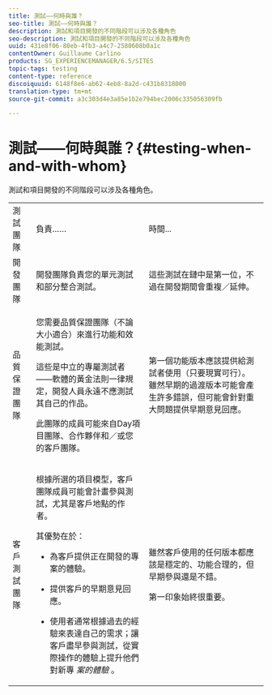 ```yaml
---
title: 測試——何時與誰？
seo-title: 測試——何時與誰？
description: 測試和項目開發的不同階段可以涉及各種角色
seo-description: 測試和項目開發的不同階段可以涉及各種角色
uuid: 431e8f06-80eb-4fb3-a4c7-2580608b0a1c
contentOwner: Guillaume Carlino
products: SG_EXPERIENCEMANAGER/6.5/SITES
topic-tags: testing
content-type: reference
discoiquuid: 6148f8e6-ab62-4eb8-8a2d-c431b8318000
translation-type: tm+mt
source-git-commit: a3c303d4e3a85e1b2e794bec2006c335056309fb

---
```



# 測試——何時與誰？{#testing-when-and-with-whom}

測試和項目開發的不同階段可以涉及各種角色。

<table>
 <tbody>
  <tr>
   <td>測試團隊</td>
   <td>負責…… </td>
   <td>時間...</td>
  </tr>
  <tr>
   <td>開發團隊</td>
   <td>開發團隊負責您的單元測試和部分整合測試。</td>
   <td>這些測試在鏈中是第一位，不過在開發期間會重複／延伸。</td>
  </tr>
  <tr>
   <td>品質保證團隊</td>
   <td><p>您需要品質保證團隊（不論大小適合）來進行功能和效能測試。</p> <p>這些是中立的專屬測試者——軟體的黃金法則一律規定，開發人員永遠不應測試其自己的作品。</p> <p>此團隊的成員可能來自Day項目團隊、合作夥伴和／或您的客戶團隊。</p> </td>
   <td><p>第一個功能版本應該提供給測試者使用（只要現實可行）。 雖然早期的過渡版本可能會產生許多錯誤，但可能會針對重大問題提供早期意見回應。</p> </td>
  </tr>
  <tr>
   <td>客戶測試團隊</td>
   <td><p>根據所選的項目模型，客戶團隊成員可能會計畫參與測試，尤其是客戶地點的作者。</p> <p>其優勢在於：</p>
    <ul>
     <li><p>為客戶提供正在開發的專案的體驗。</p> </li>
     <li><p>提供客戶的早期意見回應。</p> </li>
     <li><p>使用者通常根據過去的經驗來表達自己的需求；讓客戶盡早參與測試，從實際操作的體驗上提升他們對新專 <i>案的體驗</i> 。</p> </li>
    </ul> </td>
   <td><p>雖然客戶使用的任何版本都應該是穩定的、功能合理的，但早期參與還是不錯。</p> <p>第一印象始終很重要。</p> </td>
  </tr>
 </tbody>
</table>

